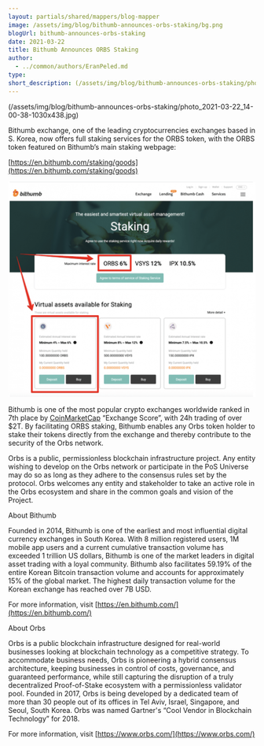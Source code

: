 ```yaml
---
layout: partials/shared/mappers/blog-mapper
image: /assets/img/blog/bithumb-announces-orbs-staking/bg.png
blogUrl: bithumb-announces-orbs-staking
date: 2021-03-22
title: Bithumb Announces ORBS Staking
author:
  - ../common/authors/EranPeled.md
type:
short_description: (/assets/img/blog/bithumb-announces-orbs-staking/photo_2021-03-22_14-00-38-1030x438.jpg)
---
```


(/assets/img/blog/bithumb-announces-orbs-staking/photo_2021-03-22_14-00-38-1030x438.jpg)

Bithumb exchange, one of the leading cryptocurrencies exchanges based in S. Korea, now offers full staking services for the ORBS token, with the ORBS token featured on Bithumb’s main staking webpage:

[https://en.bithumb.com/staking/goods](https://en.bithumb.com/staking/goods)

![](/assets/img/blog/bithumb-announces-orbs-staking/Screen-Shot-2021-03-22-at-14.02.02-1030x895.png)

Bithumb is one of the most popular crypto exchanges worldwide ranked in 7th place by [CoinMarketCap](https://coinmarketcap.com/rankings/exchanges/) “Exchange Score”, with 24h trading of over $2T. By facilitating ORBS staking, Bithumb enables any Orbs token holder to stake their tokens directly from the exchange and thereby contribute to the security of the Orbs network.

Orbs is a public, permissionless blockchain infrastructure project. Any entity wishing to develop on the Orbs network or participate in the PoS Universe may do so as long as they adhere to the consensus rules set by the protocol. Orbs welcomes any entity and stakeholder to take an active role in the Orbs ecosystem and share in the common goals and vision of the Project.

About Bithumb

Founded in 2014, Bithumb is one of the earliest and most influential digital currency exchanges in South Korea. With 8 million registered users, 1M mobile app users and a current cumulative transaction volume has exceeded 1 trillion US dollars, Bithumb is one of the market leaders in digital asset trading with a loyal community. Bithumb also facilitates 59.19% of the entire Korean Bitcoin transaction volume and accounts for approximately 15% of the global market. The highest daily transaction volume for the Korean exchange has reached over 7B USD.

For more information, visit [https://en.bithumb.com/](https://en.bithumb.com/)

About Orbs

Orbs is a public blockchain infrastructure designed for real-world businesses looking at blockchain technology as a competitive strategy. To accommodate business needs, Orbs is pioneering a hybrid consensus architecture, keeping businesses in control of costs, governance, and guaranteed performance, while still capturing the disruption of a truly decentralized Proof-of-Stake ecosystem with a permissionless validator pool. Founded in 2017, Orbs is being developed by a dedicated team of more than 30 people out of its offices in Tel Aviv, Israel, Singapore, and Seoul, South Korea. Orbs was named Gartner's “Cool Vendor in Blockchain Technology” for 2018.

For more information, visit [https://www.orbs.com/](https://www.orbs.com/)
